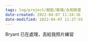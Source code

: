 ```yaml
---
tags: log/project/銳能/案場/永和歐堡
date-created: 2022-04-07 11:24:16
date-modified: 2022-04-07 11:27:55
---
```


Bryant 已在處理，丟給我照片練習